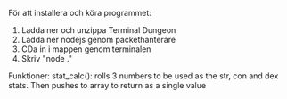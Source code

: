 För att installera och köra programmet:
1. Ladda ner och unzippa Terminal Dungeon
2. Ladda ner nodejs genom packethanterare
3. CDa in i mappen genom terminalen
4. Skriv "node ."

Funktioner:
 stat_calc(): rolls 3 numbers to be used as the str, con and dex stats. Then pushes to array to return as a single value